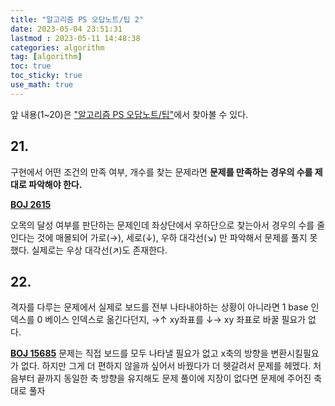 ```yaml
---
title: "알고리즘 PS 오답노트/팁 2"
date: 2023-05-04 23:51:31
lastmod : 2023-05-11 14:48:38
categories: algorithm
tag: [algorithm]
toc: true
toc_sticky: true
use_math: true
---
```


앞 내용(1~20)은 ["알고리즘 PS 오답노트/팁"](https://helpingstar.github.io/algorithm/algorithm_tip/)에서 찾아볼 수 있다.

## 21.

구현에서 어떤 조건의 만족 여부, 개수를 찾는 문제라면 **문제를 만족하는 경우의 수를 제대로 파악해야 한다.**

[**BOJ 2615**](https://www.acmicpc.net/problem/2615)

오목의 달성 여부를 판단하는 문제인데 좌상단에서 우하단으로 찾는아서 경우의 수를 줄인다는 것에 매몰되어 가로(→), 세로(↓), 우하 대각선(↘) 만 파악해서 문제를 풀지 못했다. 실제로는 우상 대각선(↗)도 존재한다.

## 22.

격자를 다루는 문제에서 실제로 보드를 전부 나타내야하는 상황이 아니라면 1 base 인덱스를 0 베이스 인덱스로 옮긴다던지, →↑ xy좌표를 ↓→ xy 좌표로 바꿀 필요가 없다.

[**BOJ 15685**](https://www.acmicpc.net/problem/15685) 문제는 직접 보드를 모두 나타낼 필요가 없고 x축의 방향을 변환시킬필요가 없다. 하지만 그게 더 편하지 않을까 싶어서 바꿨다가 더 헷갈려서 문제를 헤멨다. 처음부터 끝까지 동일한 축 방향을 유지해도 문제 풀이에 지장이 없다면 문제에 주어진 축 대로 풀자